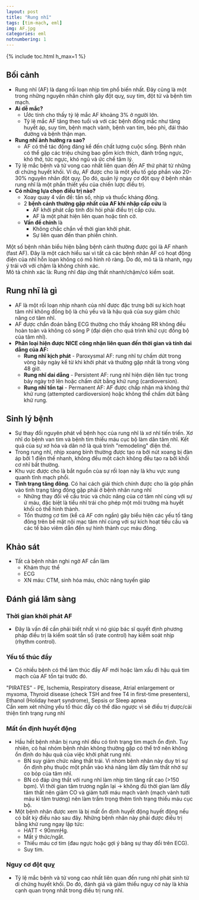 ```yaml
---
layout: post
title: "Rung nhĩ"
tags: [tim-mạch, eml]
img: AF.jpg
categories: eml
notnumbering: 1
---
```


{% include toc.html h_max=1 %}

## Bối cảnh
- Rung nhĩ (AF) là dạng rối loạn nhịp tim phổ biến nhất. Đây cũng là một trong những nguyên nhân chính gây đột quỵ, suy tim, đột tử và bệnh tim mạch.
- **Ai dễ mắc?**
	- Ước tính cho thấy tỷ lệ mắc AF khoảng 3% ở người lớn.
	- Tỷ lệ mắc AF tăng theo tuổi và với các bệnh đồng mắc như tăng huyết áp, suy tim, bệnh mạch vành, bệnh van tim, béo phì, đái tháo đường và bệnh thận mạn.
- **Rung nhĩ ảnh hưởng ra sao?**
	- AF có thể tác động đáng kể đến chất lượng cuộc sống. Bệnh nhân có thể gặp các triệu chứng bao gồm kích thích, đánh trống ngực, khó thở, tức ngực, khó ngủ và ức chế tâm lý.
- Tỷ lệ mắc bệnh và tử vong cao nhất liên quan đến AF thứ phát từ những di chứng huyết khối. Ví dụ, AF được cho là một yếu tố góp phần vào 20-30% nguyên nhân đột quỵ. Do đó, quản lý nguy cơ đột quỵ ở bệnh nhân rung nhĩ là một phần thiết yếu của chiến lược điều trị.
- **Có những lựa chọn điều trị nào?**
	- Xoay quay 4 vấn đề: tần số, nhịp và thuốc kháng đông.
	- 2 **bệnh cảnh thường gặp nhất của AF khi nhập cấp cứu** là
		- AF khởi phát cấp tính đòi hỏi phải điều trị cấp cứu.
		- AF là một phát hiện liên quan hoặc tình cờ.
	- **Vấn đề chính** là
		- Không chắc chắn về thời gian khởi phát.
		- Sự liên quan đến than phiền chính.
<div class="alert alert-warning" role="alert">
  Một số bệnh nhân biểu hiện bằng bệnh cảnh thường được gọi là AF nhanh (fast AF). Đây là một cách hiểu sai vì tất cả các bệnh nhân AF có hoạt động điện của nhĩ hỗn loạn không có mô hình rõ ràng. Do đó, mô tả là nhanh, ngụ ý trái với với chậm là không chính xác.
</div>

<div class="alert alert-success" role="alert">
  Mô tả chính xác là: Rung nhĩ đáp ứng thất nhanh/chậm/có kiểm soát.
</div>


## Rung nhĩ là gì
- AF là một rối loạn nhịp nhanh của nhĩ được đặc trưng bởi sự kích hoạt tâm nhĩ không đồng bộ là chủ yếu và là hậu quả của suy giảm chức năng cơ tâm nhĩ.
- AF được chẩn đoán bằng ECG thường cho thấy khoảng RR không đều hoàn toàn và không có sóng P (đại diện cho quá trình khử cực đồng bộ của tâm nhĩ).
- **Phân loại hiện được NICE công nhận liên quan đến thời gian và tính dai dẳng của AF:**
	- **Rung nhĩ kịch phát** - Paroxysmal AF: rung nhĩ tự chấm dứt trong vòng bảy ngày kể từ khi khởi phát và thường gặp nhất là trong vòng 48 giờ.
	- **Rung nhĩ dai dẳng** - Persistent AF: rung nhĩ hiện diện liên tục trong bảy ngày trở lên hoặc chấm dứt bằng khử rung (cardioversion). 
	- **Rung nhĩ tồn tại** - Permanent AF: AF được chấp nhận mà không thử khử rung (attempted cardioversion) hoặc không thể chấm dứt bằng khử rung.

## Sinh lý bệnh 
- Sự thay đổi nguyên phát về bệnh học của rung nhĩ là xơ nhĩ tiến triển. Xơ nhĩ do bệnh van tim và bệnh tim thiếu máu cục bộ làm dãn tâm nhĩ. Kết quả của sự xơ hóa và dãn nở là quá trình "remodeling" điện thế.
- Trong rung nhĩ, nhịp xoang bình thường được tạo ra bởi nút xoang bị đàn áp bởi 1 điện thế nhanh, không đều một cách không đều tạo ra bởi khối cơ nhĩ bất thường.
- Khu vực được cho là bắt nguồn của sự rối loạn này là khu vực xung quanh tĩnh mạch phổi.
- **Tình trạng tăng đông**. Có hai cách giải thích chính được cho là góp phần vào tình trạng tăng đông gặp phải ở bệnh nhân rung nhĩ
	- Những thay đổi về cấu trúc và chức năng của cơ tâm nhĩ cùng với sự ứ máu, đặc biệt là tiểu nhĩ trái cho phép một môi trường mà huyết khối có thể hình thành.
	- Tổn thương cơ tim (kể cả AF cơn ngắn) gây biểu hiện các yếu tố tăng đông trên bề mặt nội mạc tâm nhĩ cùng với sự kích hoạt tiểu cầu và các tế bào viêm dẫn đến sự hình thành cục máu đông.

## Khảo sát
- Tất cả bệnh nhân nghi ngờ AF cần làm
	- Khám thực thể
	- ECG
	- XN máu: CTM, sinh hóa máu, chức năng tuyến giáp

## Đánh giá lâm sàng
### Thời gian khởi phát AF
- Đây là vấn đề cần phải biết nhất vì nó giúp bác sĩ quyết định phương pháp điều trị là kiểm soát tần số (rate control) hay kiểm soát nhịp (rhythm control).
### Yếu tố thúc đẩy
- Có nhiều bệnh có thể làm thúc đẩy AF mới hoặc làm xấu đi hậu quả tim mạch của AF tồn tại trước đó.
<div class="alert alert-warning" role="alert">
  "PIRATES" - PE, Ischemia, Respiratory disease, Atrial enlargement or myxoma, Thyroid disease (check TSH and free T4 in first-time presenters), Ethanol (Holiday heart syndrome), Sepsis or Sleep apnea
</div>
<div class="alert alert-danger" role="alert">
  Cần xem xét những yếu tố thúc đẩy có thể đảo ngược vì sẽ điều trị được/cải thiện tình trạng rung nhĩ
</div>

### Mất ổn định huyết động
- Hầu hết bệnh nhân bị rung nhĩ đều có tình trạng tim mạch ổn định. Tuy nhiên, có hai nhóm bệnh nhân không thường gặp có thể trở nên không ổn định do hậu quả của việc khởi phát rung nhĩ.
	- BN suy giảm chức năng thất trái. Vì nhóm bệnh nhân này duy trì sự ổn định phụ thuộc một phần vào khả năng làm đầy tâm thất nhờ sự co bóp của tâm nhĩ.
	- BN có đáp ứng thất với rung nhĩ làm nhịp tim tăng rất cao (>150 bpm). Vì thời gian tâm trương ngắn lại → không đủ thời gian làm đầy tâm thất nên giảm CO và giảm tưới máu mạch vành (mạch vành tưới máu kì tâm trương) nên làm trầm trọng thêm tình trạng thiếu máu cục bộ.
- Một bệnh nhân được xem là bị mất ổn định huyết động huyết động nếu có bất kỳ điều nào sau đây. Những bệnh nhân này phải được điều trị bằng khử rung ngay lập tức:
	- HATT < 90mmHg.
	- Mất ý thức/ngất.
	- Thiếu máu cơ tim (đau ngực hoặc gợi ý băng sự thay đổi trên ECG).
	- Suy tim.
### Nguy cơ đột quỵ
- Tỷ lệ mắc bệnh và tử vong cao nhất liên quan đến rung nhĩ phát sinh từ di chứng huyết khối. Do đó, đánh giá và giảm thiểu nguy cơ này là khía cạnh quan trọng nhất trong điều trị rung nhĩ.

	






















































	